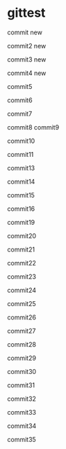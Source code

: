 # gittest

commit new

commit2 new

commit3 new

commit4 new

commit5

commit6

commit7

commit8
commit9

commit10

commit11



commit13

commit14

commit15

commit16

commit19

commit20

commit21

commit22

commit23

commit24

commit25

commit26

commit27

commit28

commit29

commit30

commit31

commit32

commit33

commit34

commit35